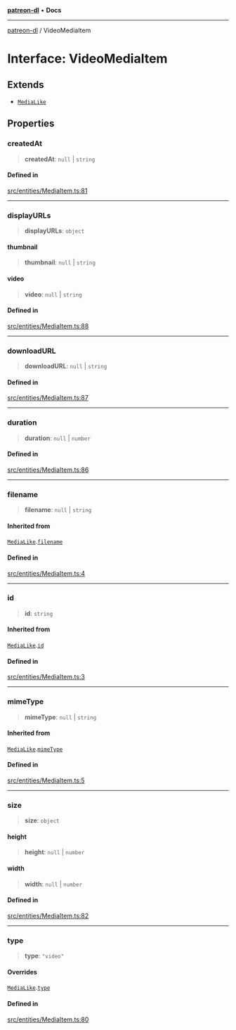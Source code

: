 [**patreon-dl**](../README.md) • **Docs**

***

[patreon-dl](../README.md) / VideoMediaItem

# Interface: VideoMediaItem

## Extends

- [`MediaLike`](MediaLike.md)

## Properties

### createdAt

> **createdAt**: `null` \| `string`

#### Defined in

[src/entities/MediaItem.ts:81](https://github.com/patrickkfkan/patreon-dl/blob/29c94231b23a7a4c79dabb0a793bbd02deb02932/src/entities/MediaItem.ts#L81)

***

### displayURLs

> **displayURLs**: `object`

#### thumbnail

> **thumbnail**: `null` \| `string`

#### video

> **video**: `null` \| `string`

#### Defined in

[src/entities/MediaItem.ts:88](https://github.com/patrickkfkan/patreon-dl/blob/29c94231b23a7a4c79dabb0a793bbd02deb02932/src/entities/MediaItem.ts#L88)

***

### downloadURL

> **downloadURL**: `null` \| `string`

#### Defined in

[src/entities/MediaItem.ts:87](https://github.com/patrickkfkan/patreon-dl/blob/29c94231b23a7a4c79dabb0a793bbd02deb02932/src/entities/MediaItem.ts#L87)

***

### duration

> **duration**: `null` \| `number`

#### Defined in

[src/entities/MediaItem.ts:86](https://github.com/patrickkfkan/patreon-dl/blob/29c94231b23a7a4c79dabb0a793bbd02deb02932/src/entities/MediaItem.ts#L86)

***

### filename

> **filename**: `null` \| `string`

#### Inherited from

[`MediaLike`](MediaLike.md).[`filename`](MediaLike.md#filename)

#### Defined in

[src/entities/MediaItem.ts:4](https://github.com/patrickkfkan/patreon-dl/blob/29c94231b23a7a4c79dabb0a793bbd02deb02932/src/entities/MediaItem.ts#L4)

***

### id

> **id**: `string`

#### Inherited from

[`MediaLike`](MediaLike.md).[`id`](MediaLike.md#id)

#### Defined in

[src/entities/MediaItem.ts:3](https://github.com/patrickkfkan/patreon-dl/blob/29c94231b23a7a4c79dabb0a793bbd02deb02932/src/entities/MediaItem.ts#L3)

***

### mimeType

> **mimeType**: `null` \| `string`

#### Inherited from

[`MediaLike`](MediaLike.md).[`mimeType`](MediaLike.md#mimetype)

#### Defined in

[src/entities/MediaItem.ts:5](https://github.com/patrickkfkan/patreon-dl/blob/29c94231b23a7a4c79dabb0a793bbd02deb02932/src/entities/MediaItem.ts#L5)

***

### size

> **size**: `object`

#### height

> **height**: `null` \| `number`

#### width

> **width**: `null` \| `number`

#### Defined in

[src/entities/MediaItem.ts:82](https://github.com/patrickkfkan/patreon-dl/blob/29c94231b23a7a4c79dabb0a793bbd02deb02932/src/entities/MediaItem.ts#L82)

***

### type

> **type**: `"video"`

#### Overrides

[`MediaLike`](MediaLike.md).[`type`](MediaLike.md#type)

#### Defined in

[src/entities/MediaItem.ts:80](https://github.com/patrickkfkan/patreon-dl/blob/29c94231b23a7a4c79dabb0a793bbd02deb02932/src/entities/MediaItem.ts#L80)
